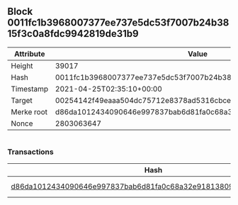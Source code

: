## Block 0011fc1b3968007377ee737e5dc53f7007b24b3815f3c0a8fdc9942819de31b9

Attribute | Value
--- | ---
Height | 39017
Hash | 0011fc1b3968007377ee737e5dc53f7007b24b3815f3c0a8fdc9942819de31b9
Timestamp | 2021-04-25T02:35:10+00:00
Target | 00254142f49eaaa504dc75712e8378ad5316cbcead634704b3734b6271167cc4
Merke root | d86da1012434090646e997837bab6d81fa0c68a32e91813809e3356362e44ae4
Nonce | 2803063647

```

```

### Transactions

Hash | Amount
--- | ---
[d86da1012434090646e997837bab6d81fa0c68a32e91813809e3356362e44ae4](d86da1012434090646e997837bab6d81fa0c68a32e91813809e3356362e44ae4.md) | 10.00000000 SKEPTI 
